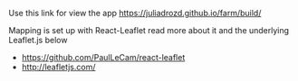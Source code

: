Use this link for view the app https://juliadrozd.github.io/farm/build/

Mapping is set up with React-Leaflet read more about it and the underlying Leaflet.js below
- https://github.com/PaulLeCam/react-leaflet
- http://leafletjs.com/

